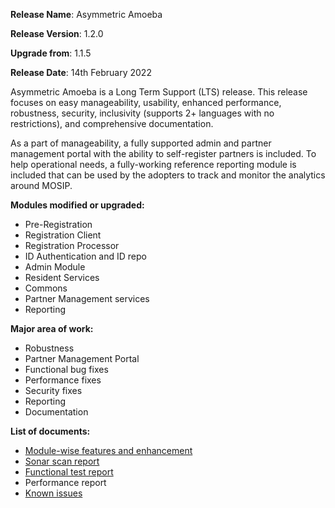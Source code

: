 **Release Name**: Asymmetric Amoeba

**Release Version**: 1.2.0

**Upgrade from**: 1.1.5

**Release Date**: 14th February 2022

Asymmetric Amoeba is a Long Term Support (LTS) release. This release focuses on easy manageability, usability, enhanced performance, robustness, security, inclusivity (supports 2+ languages with no restrictions), and comprehensive documentation. 

As a part of manageability, a fully supported admin and partner management portal with the ability to self-register partners is included. To help operational needs, a fully-working reference reporting module is included that can be used by the adopters to track and monitor the analytics around MOSIP.

**Modules modified or upgraded:**

- Pre-Registration
- Registration Client
- Registration Processor
- ID Authentication and ID repo
- Admin Module
- Resident Services
- Commons
- Partner Management services
- Reporting

**Major area of work:**

- Robustness
- Partner Management Portal
- Functional bug fixes
- Performance fixes
- Security fixes
- Reporting
- Documentation

**List of documents:**

- [Module-wise features and enhancement](enhancements.md)
- [Sonar scan report](sonar-scan-report.md)
- [Functional test report](functional-test-report.md)
- Performance report
- [Known issues](https://mosip.atlassian.net/issues/?filter=10911)
<!-- - Security report -->
<!-- - Third-party components -->
